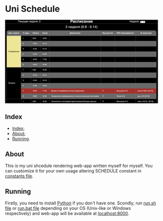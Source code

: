 # Uni Schedule

![Preview](/images/preview.png)

## Index

- [Index](#index);
- [About](#about);
- [Running](#running).

## About

This is my uni shcedule rendering web-app wirtten myself
for myself. You can customize it for your own usage
altering SCHEDULE constant in [constants file](/src/js/consts.js).

## Running

Firstly, you need to install [Python](https://www.python.org/downloads/)
if you don't have one. Scondly, run [run.sh file](/run.sh)
or [run.bat file](/run.bat) depending on your OS (Unix-like
or Windows respectively) and web-app will be available
at [localhost:8000](http://localhost:8000).

